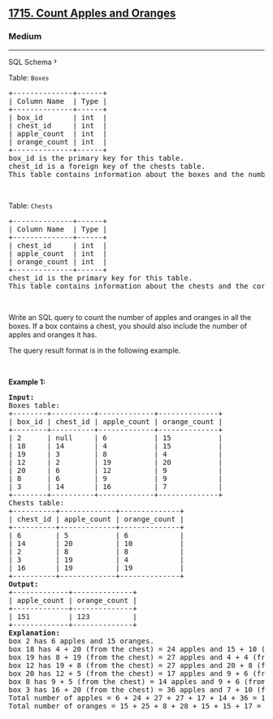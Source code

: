 <h2><a href="https://leetcode.com/problems/count-apples-and-oranges/">1715. Count Apples and Oranges</a></h2><h3>Medium</h3><hr><div class="sql-schema-wrapper__3VBi"><a class="sql-schema-link__3cEg">SQL Schema<svg viewBox="0 0 24 24" width="1em" height="1em" class="icon__1Md2"><path fill-rule="evenodd" d="M10 6L8.59 7.41 13.17 12l-4.58 4.59L10 18l6-6z"></path></svg></a></div><div><p>Table: <code>Boxes</code></p>

<pre>+--------------+------+
| Column Name  | Type |
+--------------+------+
| box_id       | int  |
| chest_id     | int  |
| apple_count  | int  |
| orange_count | int  |
+--------------+------+
box_id is the primary key for this table.
chest_id is a foreign key of the chests table.
This table contains information about the boxes and the number of oranges and apples they have. Each box may include a chest, which also can contain oranges and apples.
</pre>

<p>&nbsp;</p>

<p>Table: <code>Chests</code></p>

<pre>+--------------+------+
| Column Name  | Type |
+--------------+------+
| chest_id     | int  |
| apple_count  | int  |
| orange_count | int  |
+--------------+------+
chest_id is the primary key for this table.
This table contains information about the chests and the corresponding number of oranges and apples they have.
</pre>

<p>&nbsp;</p>

<p>Write an SQL query to count the number of apples and oranges in all the boxes. If a box contains a chest, you should also include the number of apples and oranges it has.</p>

<p>The query result format is in the following example.</p>

<p>&nbsp;</p>
<p><strong>Example 1:</strong></p>

<pre><strong>Input:</strong> 
Boxes table:
+--------+----------+-------------+--------------+
| box_id | chest_id | apple_count | orange_count |
+--------+----------+-------------+--------------+
| 2      | null     | 6           | 15           |
| 18     | 14       | 4           | 15           |
| 19     | 3        | 8           | 4            |
| 12     | 2        | 19          | 20           |
| 20     | 6        | 12          | 9            |
| 8      | 6        | 9           | 9            |
| 3      | 14       | 16          | 7            |
+--------+----------+-------------+--------------+
Chests table:
+----------+-------------+--------------+
| chest_id | apple_count | orange_count |
+----------+-------------+--------------+
| 6        | 5           | 6            |
| 14       | 20          | 10           |
| 2        | 8           | 8            |
| 3        | 19          | 4            |
| 16       | 19          | 19           |
+----------+-------------+--------------+
<strong>Output:</strong> 
+-------------+--------------+
| apple_count | orange_count |
+-------------+--------------+
| 151         | 123          |
+-------------+--------------+
<strong>Explanation:</strong> 
box 2 has 6 apples and 15 oranges.
box 18 has 4 + 20 (from the chest) = 24 apples and 15 + 10 (from the chest) = 25 oranges.
box 19 has 8 + 19 (from the chest) = 27 apples and 4 + 4 (from the chest) = 8 oranges.
box 12 has 19 + 8 (from the chest) = 27 apples and 20 + 8 (from the chest) = 28 oranges.
box 20 has 12 + 5 (from the chest) = 17 apples and 9 + 6 (from the chest) = 15 oranges.
box 8 has 9 + 5 (from the chest) = 14 apples and 9 + 6 (from the chest) = 15 oranges.
box 3 has 16 + 20 (from the chest) = 36 apples and 7 + 10 (from the chest) = 17 oranges.
Total number of apples = 6 + 24 + 27 + 27 + 17 + 14 + 36 = 151
Total number of oranges = 15 + 25 + 8 + 28 + 15 + 15 + 17 = 123
</pre>
</div>